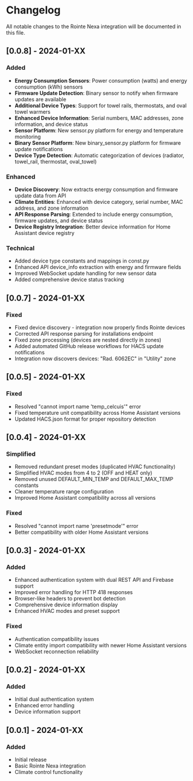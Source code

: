 # Changelog

All notable changes to the Rointe Nexa integration will be documented in this file.

## [0.0.8] - 2024-01-XX
### Added
- **Energy Consumption Sensors**: Power consumption (watts) and energy consumption (kWh) sensors
- **Firmware Update Detection**: Binary sensor to notify when firmware updates are available
- **Additional Device Types**: Support for towel rails, thermostats, and oval towel warmers
- **Enhanced Device Information**: Serial numbers, MAC addresses, zone information, and device status
- **Sensor Platform**: New sensor.py platform for energy and temperature monitoring
- **Binary Sensor Platform**: New binary_sensor.py platform for firmware update notifications
- **Device Type Detection**: Automatic categorization of devices (radiator, towel_rail, thermostat, oval_towel)

### Enhanced
- **Device Discovery**: Now extracts energy consumption and firmware update data from API
- **Climate Entities**: Enhanced with device category, serial number, MAC address, and zone information
- **API Response Parsing**: Extended to include energy consumption, firmware updates, and device status
- **Device Registry Integration**: Better device information for Home Assistant device registry

### Technical
- Added device type constants and mappings in const.py
- Enhanced API device_info extraction with energy and firmware fields
- Improved WebSocket update handling for new sensor data
- Added comprehensive device status tracking

## [0.0.7] - 2024-01-XX
### Fixed
- Fixed device discovery - integration now properly finds Rointe devices
- Corrected API response parsing for installations endpoint
- Fixed zone processing (devices are nested directly in zones)
- Added automated GitHub release workflows for HACS update notifications
- Integration now discovers devices: "Rad. 6062EC" in "Utility" zone

## [0.0.5] - 2024-01-XX
### Fixed
- Resolved "cannot import name 'temp_celcuis'" error
- Fixed temperature unit compatibility across Home Assistant versions
- Updated HACS.json format for proper repository detection

## [0.0.4] - 2024-01-XX
### Simplified
- Removed redundant preset modes (duplicated HVAC functionality)
- Simplified HVAC modes from 4 to 2 (OFF and HEAT only)
- Removed unused DEFAULT_MIN_TEMP and DEFAULT_MAX_TEMP constants
- Cleaner temperature range configuration
- Improved Home Assistant compatibility across all versions

### Fixed
- Resolved "cannot import name 'presetmode'" error
- Better compatibility with older Home Assistant versions

## [0.0.3] - 2024-01-XX
### Added
- Enhanced authentication system with dual REST API and Firebase support
- Improved error handling for HTTP 418 responses
- Browser-like headers to prevent bot detection
- Comprehensive device information display
- Enhanced HVAC modes and preset support

### Fixed
- Authentication compatibility issues
- Climate entity import compatibility with newer Home Assistant versions
- WebSocket reconnection reliability

## [0.0.2] - 2024-01-XX
### Added
- Initial dual authentication system
- Enhanced error handling
- Device information support

## [0.0.1] - 2024-01-XX
### Added
- Initial release
- Basic Rointe Nexa integration
- Climate control functionality
